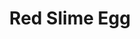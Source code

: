 ---
templateKey: blog-post
featuredpost: false
featuredimage: /assets/Red_Slime_Egg.png
title: Red Slime Egg
description: Monster Loot
testfield: 874
---